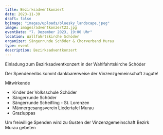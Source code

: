 ```yaml
---
title: Bezirksadventkonzert
date: 2023-11-30
draft: false
bgImage: "images/uploads/bluesky_landscape.jpeg"
image: images/adventkonzert23.jpg
eventDate: "7. Dezember 2023, 19:00 Uhr"
location: Wallfahrtskirche Schöder
organizer: Sängerrunde Schöder & Chorverband Murau
type: event
description: Bezirksadventkonzert
---
```

Einladung zum Bezirksadventkonzert in der Wahlfahrtskirche Schöder

Der Spendenerlös kommt dankbarerweise der Vinzenzgemeinschaft zugute!

<!--more-->
Mitwirkende
- Kinder der Volksschule Schöder
- Sängerrunde Schöder
- Sängerrunde Scheifling - St. Lorenzen
- Männergesangsverein Liedertafel Murau
- Grazluppas

Um freiwillige Spenden wird zu Gusten der Vinzenzgemeinschaft Bezirk Murau gebeten